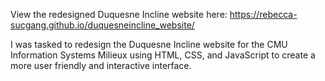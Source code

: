 View the redesigned Duquesne Incline website here: https://rebecca-sucgang.github.io/duquesneincline_website/

I was tasked to redesign the Duquesne Incline website for the CMU Information Systems Milieux using HTML, CSS, and JavaScript to create a more user friendly and interactive interface.
